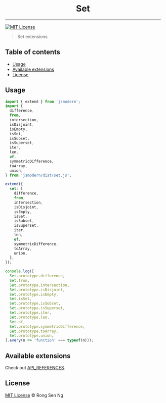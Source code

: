 <div align="center" style="text-align: center;">
  <h1 style="border-bottom: none;">Set</h1>

  <p></p>
</div>

<hr />

[![MIT License][mit-license-badge]][mit-license-url]

> Set extensions

## Table of contents <!-- omit in toc -->

- [Usage](#usage)
- [Available extensions](#available-extensions)
- [License](#license)

## Usage

```ts
import { extend } from 'jsmodern';
import {
  difference,
  from,
  intersection,
  isDisjoint,
  isEmpty,
  isSet,
  isSubset,
  isSuperset,
  iter,
  len,
  of,
  symmetricDifference,
  toArray,
  union,
} from 'jsmodern/dist/set.js';

extend({
  set: [
    difference,
    from,
    intersection,
    isDisjoint,
    isEmpty,
    isSet,
    isSubset,
    isSuperset,
    iter,
    len,
    of,
    symmetricDifference,
    toArray,
    union,
  ],
});

console.log([
  Set.prototype.difference,
  Set.from,
  Set.prototype.intersection,
  Set.prototype.isDisjoint,
  Set.prototype.isEmpty,
  Set.isSet,
  Set.prototype.isSubset,
  Set.prototype.isSuperset,
  Set.prototype.iter,
  Set.prototype.len,
  Set.of,
  Set.prototype.symmetricDifference,
  Set.prototype.toArray,
  Set.prototype.union,
].every(n => 'function' === typeof(n)));
```

## Available extensions

Check out [API_REFERENCES].

## License

[MIT License](http://motss.mit-license.org/) © Rong Sen Ng

<!-- References -->
[API_REFERENCES]: /src/set/API_REFERENCE.md

<!-- MDN -->
[array-mdn-url]: https://developer.mozilla.org/en-US/docs/Web/JavaScript/Reference/Global_Objects/Array
[boolean-mdn-url]: https://developer.mozilla.org/en-US/docs/Web/JavaScript/Reference/Global_Objects/Boolean
[function-mdn-url]: https://developer.mozilla.org/en-US/docs/Web/JavaScript/Reference/Global_Objects/Function
[map-mdn-url]: https://developer.mozilla.org/en-US/docs/Web/JavaScript/Reference/Global_Objects/Map
[number-mdn-url]: https://developer.mozilla.org/en-US/docs/Web/JavaScript/Reference/Global_Objects/Number
[object-mdn-url]: https://developer.mozilla.org/en-US/docs/Web/JavaScript/Reference/Global_Objects/Object
[promise-mdn-url]: https://developer.mozilla.org/en-US/docs/Web/JavaScript/Reference/Global_Objects/Promise
[regexp-mdn-url]: https://developer.mozilla.org/en-US/docs/Web/JavaScript/Reference/Global_Objects/RegExp
[set-mdn-url]: https://developer.mozilla.org/en-US/docs/Web/JavaScript/Reference/Global_Objects/Set
[string-mdn-url]: https://developer.mozilla.org/en-US/docs/Web/JavaScript/Reference/Global_Objects/String
[void-mdn-url]: https://developer.mozilla.org/en-US/docs/Web/JavaScript/Reference/Operators/void
[error-mdn-url]: https://developer.mozilla.org/en-US/docs/Web/JavaScript/Reference/Global_Objects/Error

<!-- Badges -->
[mit-license-badge]: https://flat.badgen.net/badge/license/MIT/blue

<!-- Links -->
[mit-license-url]: https://github.com/motss/deno_mod/blob/master/LICENSE
